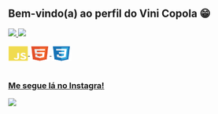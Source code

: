 ## Bem-vindo(a) ao perfil do Vini Copola 😁

 <div>
   <a href="https://github.com/vinicopola">
   <img height="180em" src="https://github-readme-stats.vercel.app/api?username=vinicopola&show_icons=true&theme=shadow_red&include_all_commits=true&count_private=true"/>
   <img height="180em" src="https://github-readme-stats.vercel.app/api/top-langs/?username=vinicopola&layout=compact&langs_count=6&theme=shadow_red"/>
</div>
    
<div style="display: inline_block"><br>
  <img align="center" alt="Js" height="30" width="40" src="https://raw.githubusercontent.com/devicons/devicon/master/icons/javascript/javascript-plain.svg">
  <img align="center" alt="HTML" height="30" width="40" src="https://raw.githubusercontent.com/devicons/devicon/master/icons/html5/html5-original.svg">
  <img align="center" alt="CSS" height="30" width="40" src="https://raw.githubusercontent.com/devicons/devicon/master/icons/css3/css3-original.svg">
</div>
 
<br>
 
### Me segue lá no Instagra!
 
<div> 
  <a href="https://www.instagram.com/vini_copola?igsh=ZWI5NXJ5MG1qYmhi" target="_blank"><img src="https://img.shields.io/badge/-Instagram-%23E4405F?style=for-the-badge&logo=instagram&logoColor=red" target="_blank"></a>
</div>
